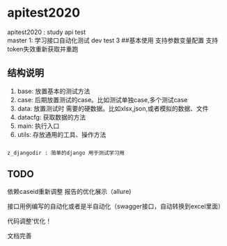 # apitest2020
apitest2020 : study api test \
master 1:
学习接口自动化测试
 dev test 3
##基本使用
支持参数变量配置
支持token失效重新获取并重跑

    
## 结构说明
1.  base: 放置基本的测试方法
2.  case: 后期放置测试的case。比如测试单独case,多个测试case
3.  data: 放置测试时 需要的硬数据。比如xlsx,json,或者模拟的数据、文件
4.  datacfg: 获取数据的方法
5. main:  执行入口
6. utils: 存放通用的工具、操作方法
###
    z_djangodir : 简单的django 用于测试学习用 
## TODO
 依赖caseid重新调整
  报告的优化展示（allure)
    
   接口用例编写的自动化或者是半自动化（swagger接口，自动转换到excel里面）
    
   代码调整‘优化！
   
   文档完善
  
  
  
   

 
